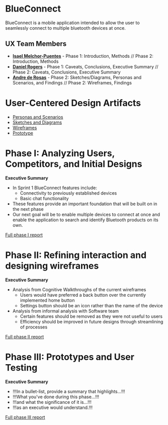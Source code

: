 # BlueConnect

BlueConnect is a mobile application intended to allow the user to seamlessly connect to multiple bluetooth devices at once.

## UX Team Members

* **[Isael Melchor-Puentes](https://github.com/UsabilityEngineering/ux-portfolio-isaelpuentes/blob/a181573f1078a1858d5320df7f80a24f41cc5435/README.md)** - Phase 1: Introduction, Methods //
  Phase 2: Introduction, Methods
* **[Daniel Rogers](https://github.com/UsabilityEngineering/ux-portfolio-droge91/blob/3e5aa57f10c3ef0bf55f186bfd34936d14a966cb/README.md)** - Phase 1: Caveats, Conclusions, Executive Summary //
  Phase 2: Caveats, Conclusions, Executive Summary
* **[Andre de Rosas](https://github.com/UsabilityEngineering/ux-portfolio-acderosas/blob/7a411be7cf9e058c7f136547a4d60ab5fa39037f/README.md)** - Phase 2: Sketches/Diagrams, Personas and Scenarios, and Findings //
  Phase 2: Wireframes, Findings


# User-Centered Design Artifacts

* [Personas and Scenarios](/assets/BlueConnect_Personas_and_Scenarios.pdf)
* [Sketches and Diagrams](/assets/BlueConnect_Sketch.pdf)
* [Wireframes](wireframes/)
* [Prototype](#)

# Phase I: Analyzing Users, Competitors, and Initial Designs

**Executive Summary**

* In Sprint 1 BlueConnect features include:
  - Connectivity to previously established devices
  - Basic chat functionality
* These features provide an important foundation that will be built on in the next phase
* Our next goal will be to enable multiple devices to connect at once and enable the application to search and identify Bluetooth products on its own.

[Full phase I report](phaseI/)

# Phase II: Refining interaction and designing wireframes

**Executive Summary**
* Analysis from Cognitive Walkthroughs of the current wireframes
  - Users would have preferred a back button over the currently implemented home button
  - Settings button should be an icon rather than the name of the device
* Analysis from informal analysis with Software team
  - Certain features should be removed as they were not useful to users
  - Efficiency should be improved in future designs through streamlining of processes

[Full phase II report](phaseII/)

# Phase III: Prototypes and User Testing

**Executive Summary**

* !!!In a bullet-list, provide a summary that highlights...!!!
* !!!What you've done during this phase...!!!
* !!!and what the significance of it is...!!!
* !!!as an executive would understand.!!!

[Full phase III report](phaseIII/)

